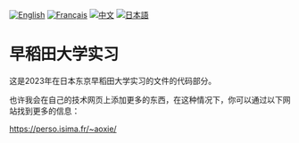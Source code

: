 [![English](https://cdn3.iconfinder.com/data/icons/142-mini-country-flags-16x16px/32/flag-usa2x.png)](/README.md)
[![Français](https://cdn3.iconfinder.com/data/icons/142-mini-country-flags-16x16px/32/flag-france2x.png)](/README/fr/README.md)
[![中文](https://cdn3.iconfinder.com/data/icons/142-mini-country-flags-16x16px/32/flag-china2x.png)](README.md)
[![日本語](https://cdn3.iconfinder.com/data/icons/142-mini-country-flags-16x16px/32/flag-japan2x.png)](/README/jp/README.md)

# 早稻田大学实习

这是2023年在日本东京早稻田大学实习的文件的代码部分。

也许我会在自己的技术网页上添加更多的东西，在这种情况下，你可以通过以下网站找到更多的信息：

https://perso.isima.fr/~aoxie/
